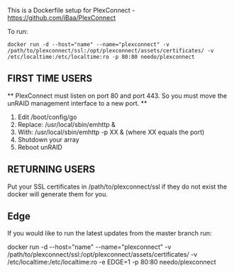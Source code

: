 This is a Dockerfile setup for PlexConnect - https://github.com/iBaa/PlexConnect

To run:

```
docker run -d --host="name" --name="plexconnect" -v /path/to/plexconnect/ssl:/opt/plexconnect/assets/certificates/ -v /etc/localtime:/etc/localtime:ro -p 80:80 needo/plexconnect
```

FIRST TIME USERS
---

** PlexConnect must listen on port 80 and port 443. So you must move the unRAID management interface to a new port. **

1. Edit /boot/config/go
2. Replace: /usr/local/sbin/emhttp &
3. With: /usr/local/sbin/emhttp -p XX & (where XX equals the port)
4. Shutdown your array
5. Reboot unRAID

RETURNING USERS
---

Put your SSL certificates in /path/to/plexconnect/ssl if they do not exist the docker will generate them for you.

Edge
----
If you would like to run the latest updates from the master branch run:

docker run -d --host="name" --name="plexconnect" -v /path/to/plexconnect/ssl:/opt/plexconnect/assets/certificates/ -v /etc/localtime:/etc/localtime:ro -e EDGE=1 -p 80:80 needo/plexconnect
